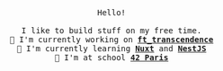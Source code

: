 <p align='center'>
	<samp>
		Hello!<br />
		<br />
		I like to build stuff on my free time.<br />
		🔭 I'm currently working on <b><a href="https://github.com/hallainea/ft_transcendence">ft_transcendence</a></b><br />
		🌱 I'm currently learning <b><a href="https://nuxtjs.org/">Nuxt</a></b> and <b><a href="https://nestjs.com/">NestJS</a></b><br />
		🎒 I'm at school <b><a href="https://www.42.fr/">42 Paris</a></b>
	</samp>
</p>

